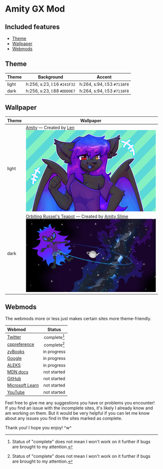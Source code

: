 # Amity GX Mod

## Included features

- [Theme](#theme)
- [Wallpaper](#wallpaper)
- [Webmods](#webmods)

## Theme

| Theme | Background                  | Accent                      |
| ----- | :-------------------------: | :-------------------------: |
| light | h:256, s:23, l:16 `#241F32` | h:264, s:94, l:53 `#7116F8` |
| dark  | h:256, s:23, l:88 `#DDD9E7` | h:264, s:94, l:53 `#7116F8` |

## Wallpaper

| Theme | Wallpaper |
| ----- | --------- |
| light | [Amity](./src/wallpaper/amity-by-lenix.png) &mdash; Created by [Len](https://twitter.com/lenix_tt) [![](./src/wallpaper/amity-by-lenix.png)](./src/wallpaper/amity-by-lenix.png) |
| dark  | [Orbiting Russel's Teapot](./src/wallpaper/orbiting-russels-teapot.png) &mdash; Created by [Amity Slime](https://twitter.com/amysmilebatto) [![](./src/wallpaper/orbiting-russels-teapot.png)](./src/wallpaper/orbiting-russels-teapot.png) |

## Webmods

The webmods more or less just makes certain sites more theme-friendly.

| Webmod                                          | Status       |
| :---------------------------------------------- | :----------: |
| [Twitter](https://twitter.com/)                 | complete[^1] |
| [cppreference](https://cppreference.com/)       | complete[^1] |
| [zyBooks](https://zybooks.com/)                 | in progress  |
| [Google](https://google.com/)                   | in progress  |
| [ALEKS](https://aleks.com/)                     | in progress  |
| [MDN docs](https://developer.mozilla.org/)      | not started  |
| [GitHub](https://github.com/)                   | not started  |
| [Microsoft Learn](https://learn.microsoft.com/) | not started  |
| [YouTube](https://youtube.com/)                 | not started  |

[^1]: Status of "complete" does not mean I won't work on it further if bugs are brought to my attention.

Feel free to give me any suggestions you have or problems you encounter!
If you find an issue with the incomplete sites, it's likely I already know and am working on them. But it would be very helpful if you can let me know about any issues you find in the sites marked as complete.

Thank you! I hope you enjoy! ^w^
